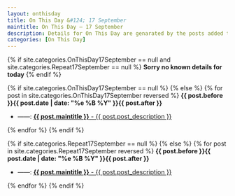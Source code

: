 ```yaml
---
layout: onthisday
title: On This Day &#124; 17 September
maintitle: On This Day — 17 September
description: Details for On This Day are genarated by the posts added to the website so the content is subject to changes/updates over time.
categories: [On This Day]
---
```


{% if site.categories.OnThisDay17September == null and site.categories.Repeat17September == null %}
<strong>Sorry no known details for today</strong>
{% endif %}

{% if site.categories.OnThisDay17September == null %}
{% else %}
{% for post in site.categories.OnThisDay17September reversed %}
<strong>{{ post.before }}{{ post.date | date: "%e %B %Y" }}{{ post.after }}</strong>
<ul>
<li> ——: <a class="{{ post.class }}" href="{{ post.url }}"><strong>{{ post.maintitle }}</strong> - {{ post.post_description }}</a></li>
</ul>
{% endfor %}
{% endif %}

{% if site.categories.Repeat17September == null %}
{% else %}
{% for post in site.categories.Repeat17September reversed %}
<strong>{{ post.before }}{{ post.date | date: "%e %B %Y" }}{{ post.after }}</strong>
<ul>
<li> ——: <a class="{{ post.class }}" href="{{ post.url }}"><strong>{{ post.maintitle }}</strong> - {{ post.post_description }}</a></li>
</ul>
{% endfor %}
{% endif %}
